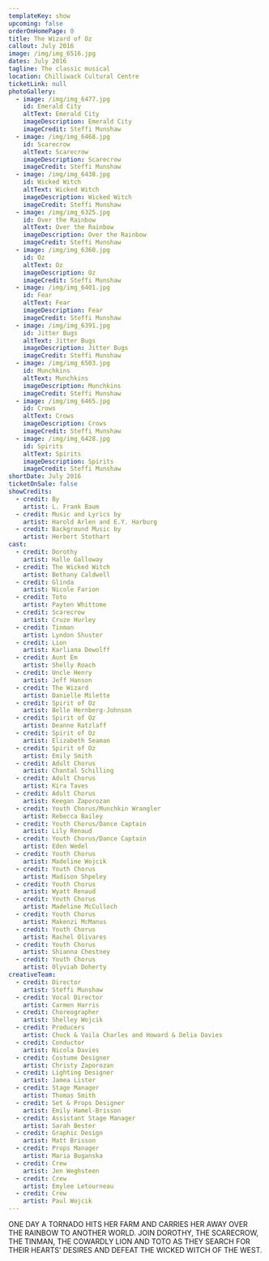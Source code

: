 ```yaml
---
templateKey: show
upcoming: false
orderOnHomePage: 0
title: The Wizard of Oz
callout: July 2016
image: /img/img_6516.jpg
dates: July 2016
tagline: The classic musical
location: Chilliwack Cultural Centre
ticketLink: null
photoGallery:
  - image: /img/img_6477.jpg
    id: Emerald City
    altText: Emerald City
    imageDescription: Emerald City
    imageCredit: Steffi Munshaw
  - image: /img/img_6468.jpg
    id: Scarecrow
    altText: Scarecrow
    imageDescription: Scarecrow
    imageCredit: Steffi Munshaw
  - image: /img/img_6438.jpg
    id: Wicked Witch
    altText: Wicked Witch
    imageDescription: Wicked Witch
    imageCredit: Steffi Munshaw
  - image: /img/img_6325.jpg
    id: Over the Rainbow
    altText: Over the Rainbow
    imageDescription: Over the Rainbow
    imageCredit: Steffi Munshaw
  - image: /img/img_6360.jpg
    id: Oz
    altText: Oz
    imageDescription: Oz
    imageCredit: Steffi Munshaw
  - image: /img/img_6401.jpg
    id: Fear
    altText: Fear
    imageDescription: Fear
    imageCredit: Steffi Munshaw
  - image: /img/img_6391.jpg
    id: Jitter Bugs
    altText: Jitter Bugs
    imageDescription: Jitter Bugs
    imageCredit: Steffi Munshaw
  - image: /img/img_6503.jpg
    id: Munchkins
    altText: Munchkins
    imageDescription: Munchkins
    imageCredit: Steffi Munshaw
  - image: /img/img_6465.jpg
    id: Crows
    altText: Crows
    imageDescription: Crows
    imageCredit: Steffi Munshaw
  - image: /img/img_6428.jpg
    id: Spirits
    altText: Spirits
    imageDescription: Spirits
    imageCredit: Steffi Munshaw
shortDate: July 2016
ticketOnSale: false
showCredits:
  - credit: By
    artist: L. Frank Baum
  - credit: Music and Lyrics by
    artist: Harold Arlen and E.Y. Harburg
  - credit: Background Music by
    artist: Herbert Stothart
cast:
  - credit: Dorothy
    artist: Halle Galloway
  - credit: The Wicked Witch
    artist: Bethany Caldwell
  - credit: Glinda
    artist: Nicole Farion
  - credit: Toto
    artist: Payten Whittome
  - credit: Scarecrow
    artist: Cruze Hurley
  - credit: Tinman
    artist: Lyndon Shuster
  - credit: Lion
    artist: Karliana Dewolff
  - credit: Aunt Em
    artist: Shelly Roach
  - credit: Uncle Henry
    artist: Jeff Hanson
  - credit: The Wizard
    artist: Danielle Milette
  - credit: Spirit of Oz
    artist: Belle Hernberg-Johnson
  - credit: Spirit of Oz
    artist: Deanne Ratzlaff
  - credit: Spirit of Oz
    artist: Elizabeth Seaman
  - credit: Spirit of Oz
    artist: Emily Smith
  - credit: Adult Chorus
    artist: Chantal Schilling
  - credit: Adult Chorus
    artist: Kira Taves
  - credit: Adult Chorus
    artist: Keegan Zaporozan
  - credit: Youth Chorus/Munchkin Wrangler
    artist: Rebecca Bailey
  - credit: Youth Chorus/Dance Captain
    artist: Lily Renaud
  - credit: Youth Chorus/Dance Captain
    artist: Eden Wedel
  - credit: Youth Chorus
    artist: Madeline Wojcik
  - credit: Youth Chorus
    artist: Madison Shpeley
  - credit: Youth Chorus
    artist: Wyatt Renaud
  - credit: Youth Chorus
    artist: Madeline McCulloch
  - credit: Youth Chorus
    artist: Makenzi McManus
  - credit: Youth Chorus
    artist: Rachel Olivares
  - credit: Youth Chorus
    artist: Shianna Chestney
  - credit: Youth Chorus
    artist: Olyviah Doherty
creativeTeam:
  - credit: Director
    artist: Steffi Munshaw
  - credit: Vocal Director
    artist: Carmen Harris
  - credit: Choreographer
    artist: Shelley Wojcik
  - credit: Producers
    artist: Chuck & Vaila Charles and Howard & Delia Davies
  - credit: Conductor
    artist: Nicola Davies
  - credit: Costume Designer
    artist: Christy Zaporozan
  - credit: Lighting Designer
    artist: Jamea Lister
  - credit: Stage Manager
    artist: Thomas Smith
  - credit: Set & Props Designer
    artist: Emily Hamel-Brisson
  - credit: Assistant Stage Manager
    artist: Sarah Bester
  - credit: Graphic Design
    artist: Matt Brisson
  - credit: Props Manager
    artist: Maria Buganska
  - credit: Crew
    artist: Jen Weghsteen
  - credit: Crew
    artist: Emylee Letourneau
  - credit: Crew
    artist: Paul Wojcik
---
```


ONE DAY A TORNADO HITS HER FARM AND CARRIES HER AWAY OVER THE RAINBOW TO ANOTHER WORLD. JOIN DOROTHY, THE SCARECROW, THE TINMAN, THE COWARDLY LION AND TOTO AS THEY SEARCH FOR THEIR HEARTS’ DESIRES AND DEFEAT THE WICKED WITCH OF THE WEST.

